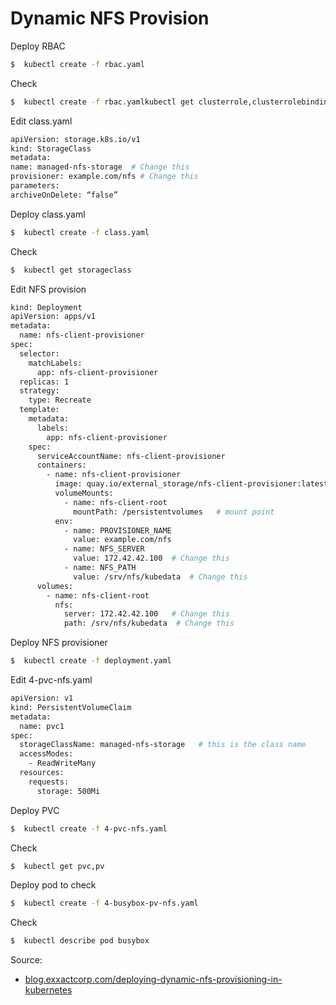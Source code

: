 # Dynamic NFS Provision
Deploy RBAC
```sh
$  kubectl create -f rbac.yaml
```
Check 
```sh
$  kubectl create -f rbac.yamlkubectl get clusterrole,clusterrolebinding,role,rolebinding | grep nfs
```
Edit class.yaml
```sh
apiVersion: storage.k8s.io/v1
kind: StorageClass
metadata:
name: managed-nfs-storage  # Change this
provisioner: example.com/nfs # Change this
parameters:
archiveOnDelete: “false”
```
Deploy class.yaml
```sh
$  kubectl create -f class.yaml
```
Check
```sh
$  kubectl get storageclass
```
Edit NFS provision
```sh
kind: Deployment
apiVersion: apps/v1
metadata:
  name: nfs-client-provisioner
spec:
  selector:
    matchLabels:
      app: nfs-client-provisioner
  replicas: 1
  strategy:
    type: Recreate
  template:
    metadata:
      labels:
        app: nfs-client-provisioner
    spec:
      serviceAccountName: nfs-client-provisioner
      containers:
        - name: nfs-client-provisioner
          image: quay.io/external_storage/nfs-client-provisioner:latest
          volumeMounts:
            - name: nfs-client-root
              mountPath: /persistentvolumes   # mount point
          env:
            - name: PROVISIONER_NAME
              value: example.com/nfs
            - name: NFS_SERVER
              value: 172.42.42.100  # Change this
            - name: NFS_PATH
              value: /srv/nfs/kubedata  # Change this
      volumes:
        - name: nfs-client-root
          nfs:
            server: 172.42.42.100   # Change this
            path: /srv/nfs/kubedata  # Change this
```  
Deploy NFS provisioner
```sh
$  kubectl create -f deployment.yaml
```
Edit 4-pvc-nfs.yaml
```sh
apiVersion: v1
kind: PersistentVolumeClaim
metadata:
  name: pvc1
spec:
  storageClassName: managed-nfs-storage   # this is the class name
  accessModes:
    - ReadWriteMany
  resources:
    requests:
      storage: 500Mi
```
Deploy PVC
```sh
$  kubectl create -f 4-pvc-nfs.yaml
```
Check
```sh
$  kubectl get pvc,pv
```
Deploy pod to check
```sh
$  kubectl create -f 4-busybox-pv-nfs.yaml
```
Check
```sh
$  kubectl describe pod busybox
```
Source:
- [blog.exxactcorp.com/deploying-dynamic-nfs-provisioning-in-kubernetes](https://blog.exxactcorp.com/deploying-dynamic-nfs-provisioning-in-kubernetes/)
